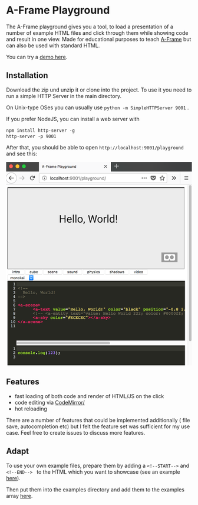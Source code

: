# A-Frame Playground

The A-Frame playground gives you a tool, to load a presentation of a number of example HTML files and click through them while showing code and result in one view. Made for educational purposes to teach [A-Frame](https://aframe.io/) but can also be used with standard HTML.

You can try a [demo here](https://curious-electric.com/w/experiments/aframe/aframe-playground/playground).


## Installation
Download the zip und unzip it or clone into the project. To use it you need to run a simple HTTP Server in the main directory.

On Unix-type OSes you can usually use ```python -m SimpleHTTPServer 9001``` .

If you prefer NodeJS, you can install a web server with

    npm install http-server -g
    http-server -p 9001

After that, you should be able to open ```http://localhost:9001/playground``` and see this:

![screenshot](screenshot.png "Screenshot")


## Features

- fast loading of both code and render of HTML/JS on the click
- code editing via [CodeMirror/](https://codemirror.net/)
- hot reloading

There are a number of features that could be implemented additionally ( file save, autocompletion etc) but I felt the feature set was sufficient for my use case. Feel free to create issues to discuss more features.

## Adapt

To use your own example files, prepare them by adding a ```<!--START-->``` and ```<!--END--> ``` to the HTML which you want to showcase (see an example [here](https://github.com/dirkk0/aframe-playground/blob/master/examples/cube.html)).

Then put them into the examples directory and add them to the examples array [here](https://github.com/dirkk0/aframe-playground/blob/master/playground/index.html#L55).

